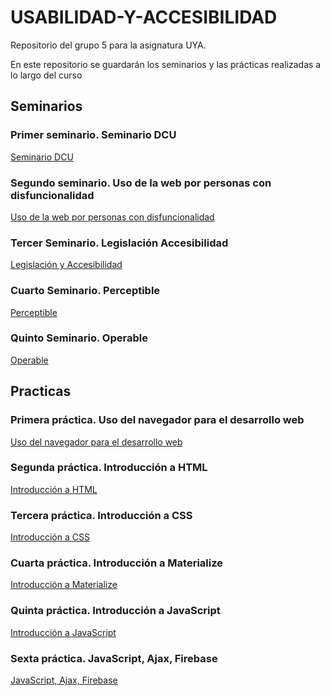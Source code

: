 # USABILIDAD-Y-ACCESIBILIDAD
Repositorio del grupo 5 para la asignatura UYA.

En este repositorio se guardarán los seminarios y las prácticas realizadas a lo largo del curso

## Seminarios

### Primer seminario. Seminario DCU

[Seminario DCU](Ejercicios/1.Seminario_DCU)

### Segundo seminario. Uso de la web por personas con disfuncionalidad

[Uso de la web por personas con disfuncionalidad](Ejercicios/2.Uso_de_la_web_por_personas_con_disfuncionalidad)

### Tercer Seminario. Legislación Accesibilidad

[Legislación y Accesibilidad](Ejercicios/3.Legislacion_y_accesibilidad)


### Cuarto Seminario. Perceptible

[Perceptible](Ejercicios/4.Perceptible)

### Quinto Seminario. Operable

[Operable](Ejercicios/5.Operable)

## Practicas

### Primera práctica. Uso del navegador para el desarrollo web

[Uso del navegador para el desarrollo web](Practicas/1.Uso_del_navegador_para_el_desarrollo_web)

### Segunda práctica. Introducción a HTML

[Introducción a HTML](Practicas/2.Introduccion_a_HTML)

### Tercera práctica. Introducción a CSS

[Introducción a CSS](Practicas/3.Introduccion_a_CSS)

### Cuarta práctica. Introducción a Materialize

[Introducción a Materialize](Practicas/4.Materialize)

### Quinta práctica. Introducción a JavaScript

[Introducción a JavaScript](Practicas/5.Introduccion_a%20_JavaScript)

### Sexta práctica. JavaScript, Ajax, Firebase

[JavaScript, Ajax, Firebase](Practicas/6.JavaScript%2C%20Ajax%2C%20Firebase)




